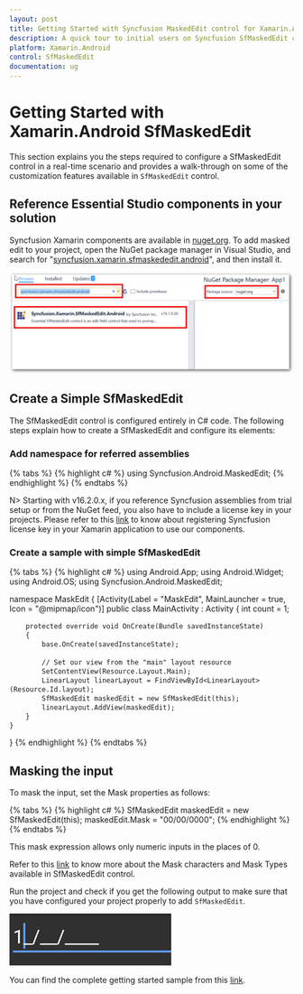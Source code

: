 ```yaml
---
layout: post
title: Getting Started with Syncfusion MaskedEdit control for Xamarin.Android
description: A quick tour to initial users on Syncfusion SfMaskedEdit control for Xamarin.Android platform 
platform: Xamarin.Android
control: SfMaskedEdit
documentation: ug
---
```



# Getting Started with Xamarin.Android SfMaskedEdit
This section explains you the steps required to configure a SfMaskedEdit control in a real-time scenario and provides a walk-through on some of the customization features available in `SfMaskedEdit` control.

##  Reference Essential Studio components in your solution

Syncfusion Xamarin components are available in [nuget.org](https://www.nuget.org/). To add masked edit to your project, open the NuGet package manager in Visual Studio, and search for "[syncfusion.xamarin.sfmaskededit.android](https://www.nuget.org/packages/Syncfusion.Xamarin.SfMaskedEdit.Android)", and then install it. 

![Xamarin.Android masked edit nuget](SfMaskedEditImages/nuget.png) 

## Create a Simple SfMaskedEdit

The SfMaskedEdit control is configured entirely in C# code. The following steps explain how to create a SfMaskedEdit and configure its elements:

### Add namespace for referred assemblies

{% tabs %}
{% highlight c# %}
using Syncfusion.Android.MaskedEdit;
{% endhighlight %}
{% endtabs %}
  
N> Starting with v16.2.0.x, if you reference Syncfusion assemblies from trial setup or from the NuGet feed, you also have to include a license key in your projects. Please refer to this [link](https://help.syncfusion.com/common/essential-studio/licensing/license-key) to know about registering Syncfusion license key in your Xamarin application to use our components.
 
### Create a sample with simple SfMaskedEdit

{% tabs %}
{% highlight c# %}
using Android.App;
using Android.Widget;
using Android.OS;
using Syncfusion.Android.MaskedEdit;

namespace MaskEdit
{
    [Activity(Label = "MaskEdit", MainLauncher = true, Icon = "@mipmap/icon")]
    public class MainActivity : Activity
    {
        int count = 1;

        protected override void OnCreate(Bundle savedInstanceState)
        {
            base.OnCreate(savedInstanceState);

            // Set our view from the "main" layout resource
            SetContentView(Resource.Layout.Main);
            LinearLayout linearLayout = FindViewById<LinearLayout>(Resource.Id.layout);
            SfMaskedEdit maskedEdit = new SfMaskedEdit(this);
            linearLayout.AddView(maskedEdit);
        }
    }
}
{% endhighlight %}
{% endtabs %}

## Masking the input

To mask the input, set the Mask properties as follows:

{% tabs %}
{% highlight c# %}
SfMaskedEdit maskedEdit = new SfMaskedEdit(this);
maskedEdit.Mask = "00/00/0000";
{% endhighlight %}
{% endtabs %}

This mask expression allows only numeric inputs in the places of 0.

Refer to this [link](MaskType) to know more about the Mask characters and Mask Types available in SfMaskedEdit control.

Run the project and check if you get the following output to make sure that you have configured your project properly to add `SfMaskedEdit`.

![Xamarin.Android masked edit](SfMaskedEditImages/GettingStarted.png)

You can find the complete getting started sample from this [link](https://files2.syncfusion.com/Xamarin.Android/Samples/MaskedEdit_GettingStarted.zip).

